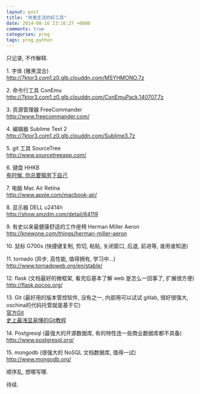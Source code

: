 ```yaml
---
layout: post
title: "改善生活的好工具"
date: 2014-08-16 23:16:27 +0800
comments: true
categories: prog
tags: prog python
---
```

只记录, 不作解释.

1\. 字体 (雅黑混合)<br />
    <http://7ktor3.com1.z0.glb.clouddn.com/MSYHMONO.7z>

2\. 命令行工具 ConEmu<br />
    <http://7ktor3.com1.z0.glb.clouddn.com/ConEmuPack.140707.7z>

3\. 资源管理器 FreeCommander<br />
    <http://www.freecommander.com/>

4\. 编辑器 Sublime Text 2<br />
    <http://7ktor3.com1.z0.glb.clouddn.com/Sublime3.7z>

5\. git 工具 SourceTree<br />
    <http://www.sourcetreeapp.com/>

6\. 键盘 HHKB<br />
    [有时候, 你总要犒劳下自己](/blog/2014/05/12/hhkb-pro2)

7\. 电脑 Mac Air Retina<br />
    <http://www.apple.com/macbook-air/>

8\. 显示器 DELL u2414h<br />
    <http://show.smzdm.com/detail/64119>

9\. 有史以来最健康舒适的工作座椅 Herman Miller Aeron<br />
    <http://knewone.com/things/herman-miller-aeron>

10\. 鼠标 G700s (快捷键复制, 剪切, 粘贴, 关闭窗口, 后退, 前进等, 谁用谁知道)

11\. tornado (异步, 高性能, 值得拥有, 学习中...)<br />
    <http://www.tornadoweb.org/en/stable/>

12\. flask (文档最好的微框架, 看完后基本了解 web 是怎么一回事了, 扩展很方便)<br />
    <http://flask.pocoo.org/>

13\. Git (最好用的版本管控软件, 没有之一, 内部用可以试试 gitlab, 很好很强大, oschina的代码托管就是基于它)<br />
    [官方Git](http://git-scm.com/)<br />
    [史上最浅显易懂的Git教程](http://www.liaoxuefeng.com/wiki/0013739516305929606dd18361248578c67b8067c8c017b000)

14\. Postgresql (最强大的开源数据库, 有的特性连一些商业数据库都不具备)<br />
    <http://www.postgresql.org/>

15\. mongodb (很强大的 NoSQL 文档数据库, 值得一试)<br />
    <http://www.mongodb.org/>

顺序乱, 想哪写哪.

待续.
